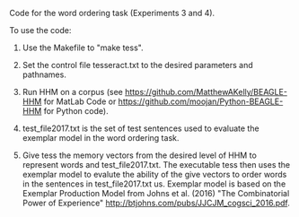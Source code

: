Code for the word ordering task (Experiments 3 and 4).

To use the code:

1. Use the Makefile to "make tess".

2. Set the control file tesseract.txt to the desired parameters and pathnames.

3. Run HHM on a corpus (see https://github.com/MatthewAKelly/BEAGLE-HHM for MatLab Code or https://github.com/moojan/Python-BEAGLE-HHM for Python code).

4. test_file2017.txt is the set of test sentences used to evaluate the exemplar model in the word ordering task.

5. Give tess the memory vectors from the desired level of HHM to represent words and test_file2017.txt. The executable tess then uses the exemplar model to evalute the ability of the give vectors to order words in the sentences in test_file2017.txt us. Exemplar model is based on the Exemplar Production Model from Johns et al. (2016) "The Combinatorial Power of Experience" <http://btjohns.com/pubs/JJCJM_cogsci_2016.pdf>.
